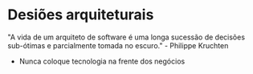 # Desiões arquiteturais

"A vida de um arquiteto de software é uma longa sucessão de decisões sub-ótimas e parcialmente tomada no escuro." - Philippe Kruchten

- Nunca coloque tecnologia na frente dos negócios